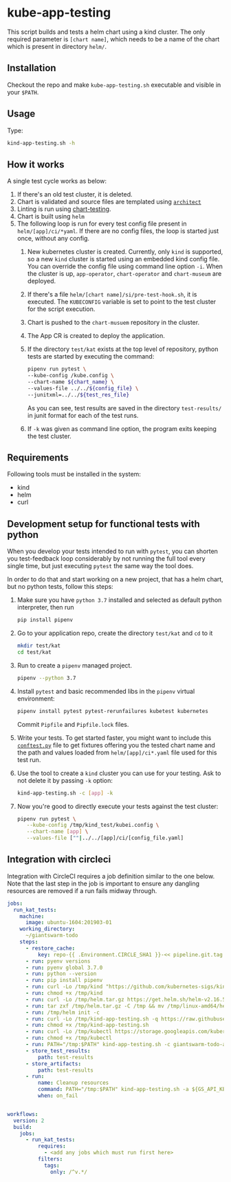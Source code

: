 # kube-app-testing

This script builds and tests a helm chart using a kind cluster. The only required
parameter is `[chart name]`, which needs to be a name of the chart which is present
in directory `helm/`.

## Installation

Checkout the repo and make `kube-app-testing.sh` executable and visible in your `$PATH`.

## Usage

Type:

```bash
kind-app-testing.sh -h
```

## How it works

A single test cycle works as below:

1. If there's an old test cluster, it is deleted.
1. Chart is validated and source files are templated using [`architect`](https://github.com/giantswarm/architect)
1. Linting is run using [chart-testing](https://github.com/helm/chart-testing).
1. Chart is built using `helm`
1. The following loop is run for every test config file present in `helm/[app]/ci/*yaml`. If there
   are no config files, the loop is started just once, without any config.
    1. New kubernetes cluster is created. Currently, only `kind` is supported, so a new `kind` cluster
       is started using an embedded kind config file. You can override
       the config file using command line option `-i`. When the cluster is up, `app-operator`,
       `chart-operator` and `chart-museum` are deployed.
    1. If there's a file `helm/[chart name]/si/pre-test-hook.sh`, it is executed. The
       `KUBECONFIG` variable is set to point to the test cluster for the script execution.
    1. Chart is pushed to the `chart-musuem` repository in the cluster.
    1. The App CR is created to deploy the application.
    1. If the directory `test/kat` exists at the top level of repository, python tests are
       started by executing the command:

       ```bash
       pipenv run pytest \
       --kube-config /kube.config \
       --chart-name ${chart_name} \
       --values-file ../../${config_file} \
       --junitxml=../../${test_res_file}
       ```

       As you can see, test results are saved in the directory `test-results/` in junit format
       for each of the test runs.

    1. If `-k` was given as command line option, the program exits keeping the test cluster.

## Requirements

Following tools must be installed in the system:

- kind
- helm
- curl

## Development setup for functional tests with python

When you develop your tests intended to run with `pytest`, you can shorten you test-feedback
loop considerably by not running the full tool every single time, but just executing
`pytest` the same way the tool does.

In order to do that and start working on a new project, that has a helm chart, but no
python tests, follow this steps:

1. Make sure you have `python 3.7` installed and selected as default python interpreter,
   then run

   ```bash
   pip install pipenv
   ```

2. Go to your application repo, create the directory `test/kat` and `cd` to it

   ```bash
   mkdir test/kat
   cd test/kat
   ```

3. Run  to create a `pipenv` managed project.

   ```bash
   pipenv --python 3.7
   ```

4. Install `pytest` and basic recommended libs in the `pipenv` virtual environment:

   ```bash
   pipenv install pytest pytest-rerunfailures kubetest kubernetes
   ```

   Commit `Pipfile` and `Pipfile.lock` files.

5. Write your tests. To get started faster, you might want to include this
   [`conftest.py`](https://github.com/giantswarm/giantswarm-todo-app/blob/master/test/kat/conftest.py)
   file to get fixtures offering you the tested chart name and the path and values loaded
   from `helm/[app]/ci*.yaml` file used for this test run.

6. Use the tool to create a `kind` cluster you can use for your testing. Ask to not delete it
   by passing `-k` option:

   ```bash
   kind-app-testing.sh -c [app] -k
   ```

7. Now you're good to directly execute your tests against the test cluster:

   ```bash
   pipenv run pytest \
      --kube-config /tmp/kind_test/kubei.config \
      --chart-name [app] \
      --values-file [""|../../[app]/ci/[config_file.yaml]
   ```

## Integration with circleci

Integration with CircleCI requires a job definition similar to the one below. Note that the last step in the job
is important to ensure any dangling resources are removed if a run fails midway through.

```yaml
jobs:
  run_kat_tests:
    machine:
      image: ubuntu-1604:201903-01
    working_directory:
      ~/giantswarm-todo
    steps:
      - restore_cache:
          key: repo-{{ .Environment.CIRCLE_SHA1 }}-<< pipeline.git.tag >>
      - run: pyenv versions
      - run: pyenv global 3.7.0
      - run: python --version
      - run: pip install pipenv
      - run: curl -Lo /tmp/kind "https://github.com/kubernetes-sigs/kind/releases/download/v0.7.0/kind-$(uname)-amd64"
      - run: chmod +x /tmp/kind
      - run: curl -Lo /tmp/helm.tar.gz https://get.helm.sh/helm-v2.16.5-linux-amd64.tar.gz
      - run: tar zxf /tmp/helm.tar.gz -C /tmp && mv /tmp/linux-amd64/helm /tmp/helm
      - run: /tmp/helm init -c
      - run: curl -Lo /tmp/kind-app-testing.sh -q https://raw.githubusercontent.com/giantswarm/kube-app-testing/master/kube-app-testing.sh
      - run: chmod +x /tmp/kind-app-testing.sh
      - run: curl -Lo /tmp/kubectl https://storage.googleapis.com/kubernetes-release/release/v1.18.0/bin/linux/amd64/kubectl
      - run: chmod +x /tmp/kubectl
      - run: PATH="/tmp:$PATH" kind-app-testing.sh -c giantswarm-todo-app -t giantswarm --cluster-name wealdy-test -a ${GS_API_KEY} -r ${GS_RELEASE} --availability-zone ${GS_AVAILABILITY_ZONE} --giantswarm-api-url ${GS_API_URL}
      - store_test_results:
          path: test-results
      - store_artifacts:
          path: test-results
      - run:
          name: Cleanup resources
          command: PATH="/tmp:$PATH" kind-app-testing.sh -a ${GS_API_KEY}
          when: on_fail


workflows:
  version: 2
  build:
    jobs:
      - run_kat_tests:
          requires:
            - <add any jobs which must run first here>
          filters:
            tags:
              only: /^v.*/
```
